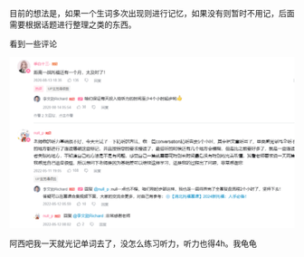 目前的想法是，如果一个生词多次出现则进行记忆，如果没有则暂时不用记，后面需要根据话题进行整理之类的东西。


看到一些评论

![image-20241211023938975](听力感悟.assets/image-20241211023938975.png)

阿西吧我一天就光记单词去了，没怎么练习听力，听力也得4h。我龟龟